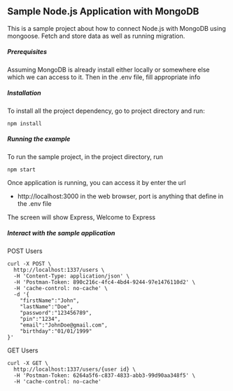 ﻿## Sample Node.js Application with MongoDB
This is a sample project about how to connect Node.js with MongoDB using mongoose. Fetch and store data as well as running migration.


##### Prerequisites
Assuming MongoDB is already install either locally or somewhere else which we can access to it. Then in the .env file, fill appropriate info

##### Installation
To install all the project dependency, go to project directory and run:
```
npm install
```

##### Running the example
To run the sample project, in the project directory, run
```
npm start
```
Once application is running, you can access it by enter the url
    
- http://localhost:3000 in the web browser, port is anything that define in the .env file

The screen will show Express, Welcome to Express

##### Interact with the sample application

POST Users
```
curl -X POST \
  http://localhost:1337/users \
  -H 'Content-Type: application/json' \
  -H 'Postman-Token: 890c216c-4fc4-4bd4-9244-97e1476110d2' \
  -H 'cache-control: no-cache' \
  -d '{
	"firstName":"John",
	"lastName":"Doe",
	"password":"123456789",
	"pin":"1234",
	"email":"JohnDoe@gmail.com",
	"birthday":"01/01/1999"
}'
```

GET Users
```
curl -X GET \
  http://localhost:1337/users/{user id} \
  -H 'Postman-Token: 6264a5f6-c837-4833-abb3-99d90aa348f5' \
  -H 'cache-control: no-cache'
```


